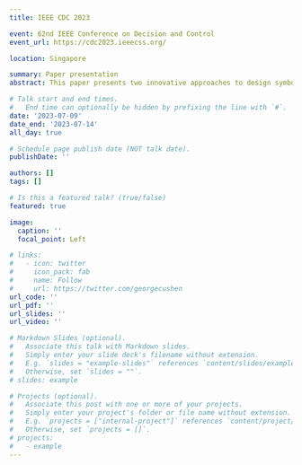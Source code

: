 ```yaml
---
title: IEEE CDC 2023

event: 62nd IEEE Conference on Decision and Control
event_url: https://cdc2023.ieeecss.org/

location: Singapore

summary: Paper presentation
abstract: This paper presents two innovative approaches to design symbolic controllers for dynamical systems. The first novelty involves a new trajectory-based strategy for defining the states of a symbolic model, which provides a more accurate representation of the system's dynamics than the traditional grid-based technique. The second novelty concerns using a Bounded-parameter Markov Decision Process rather than a Finite Transition System to model the behavior of a symbolic model. This procedure allows for handling the system's stochastic behavior and considers uncertainties. The effectiveness of the novel approaches presented is demonstrated through numerical results.

# Talk start and end times.
#   End time can optionally be hidden by prefixing the line with `#`.
date: '2023-07-09'
date_end: '2023-07-14'
all_day: true

# Schedule page publish date (NOT talk date).
publishDate: ''

authors: []
tags: []

# Is this a featured talk? (true/false)
featured: true

image:
  caption: ''
  focal_point: Left

# links:
#   - icon: twitter
#     icon_pack: fab
#     name: Follow
#     url: https://twitter.com/georgecushen
url_code: ''
url_pdf: ''
url_slides: ''
url_video: ''

# Markdown Slides (optional).
#   Associate this talk with Markdown slides.
#   Simply enter your slide deck's filename without extension.
#   E.g. `slides = "example-slides"` references `content/slides/example-slides.md`.
#   Otherwise, set `slides = ""`.
# slides: example

# Projects (optional).
#   Associate this post with one or more of your projects.
#   Simply enter your project's folder or file name without extension.
#   E.g. `projects = ["internal-project"]` references `content/project/deep-learning/index.md`.
#   Otherwise, set `projects = []`.
# projects:
#   - example
---
```

